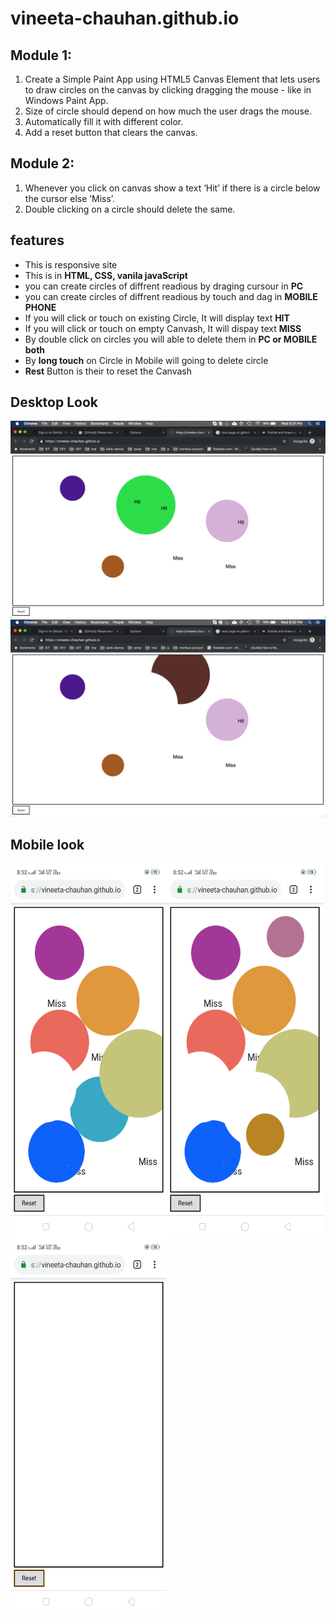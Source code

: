 # vineeta-chauhan.github.io
## Module 1: ##
1. Create a Simple Paint App using HTML5 Canvas Element that lets users to draw circles on the canvas by clicking dragging the mouse - like in Windows Paint App. 
2. Size of circle should depend on how much the user drags the mouse. 
3. Automatically fill it with different color. 
4. Add a reset button that clears the canvas.

## Module 2: ##
1. Whenever you click on canvas show a text ‘Hit’ if there is a circle below the cursor else ‘Miss’.
2. Double clicking on a circle should delete the same.

## features
* This is responsive site
* This is in **HTML, CSS, vanila javaScript**
* you can create circles of diffrent readious by draging cursour in **PC**
* you can create circles of diffrent readious by touch and dag  in **MOBILE PHONE**
* If you will click or touch on existing Circle, It will display text **HIT**
* If you will click or touch on empty Canvash, It will dispay text **MISS**
* By double click on circles you will able to delete them in **PC or MOBILE both**
* By **long touch** on Circle in Mobile will going to delete circle
* **Rest** Button is their to reset the Canvash

## Desktop Look
<img src="img/Screenshot 2019-06-26 at 8.31.57 PM.png">
<img src="img/Screenshot 2019-06-26 at 8.32.12 PM.png">

## Mobile look
<div style="display: flex;flex-flow: wrap row;">
<img src="img/Screenshot_2019-06-26-20-52-17-19.png" width="250" style="height: 600px;">
<img src="img/Screenshot_2019-06-26-20-52-47-36.png" width="250" style="height: 600px;">
<img src="img/Screenshot_2019-06-26-20-52-54-89.png" width="250" style="height: 600px;">
</div>
